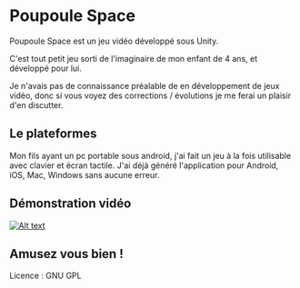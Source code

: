 # Poupoule Space
Poupoule Space est un jeu vidéo développé sous Unity.

C'est tout petit jeu sorti de l'imaginaire de mon enfant de 4 ans, et développé pour lui.

Je n'avais pas de connaissance préalable de en développement de jeux vidéo, donc si vous voyez des corrections / évolutions je me ferai un plaisir d'en discutter.

## Le plateformes
Mon fils ayant un pc portable sous android, j'ai fait un jeu à la fois utilisable avec clavier et écran tactile.
J'ai déjà généré l'application pour Android, iOS, Mac, Windows sans aucune erreur.

## Démonstration vidéo 
[![Alt text](https://i9.ytimg.com/vi/cgGnw8Jba9Q/mq2.jpg?sqp=CO3TsfQF&rs=AOn4CLDeJoWstUtJETeHJ8Pzq81pJOkLzQ)](https://youtu.be/cgGnw8Jba9Q)

## Amusez vous bien !

Licence : GNU GPL
